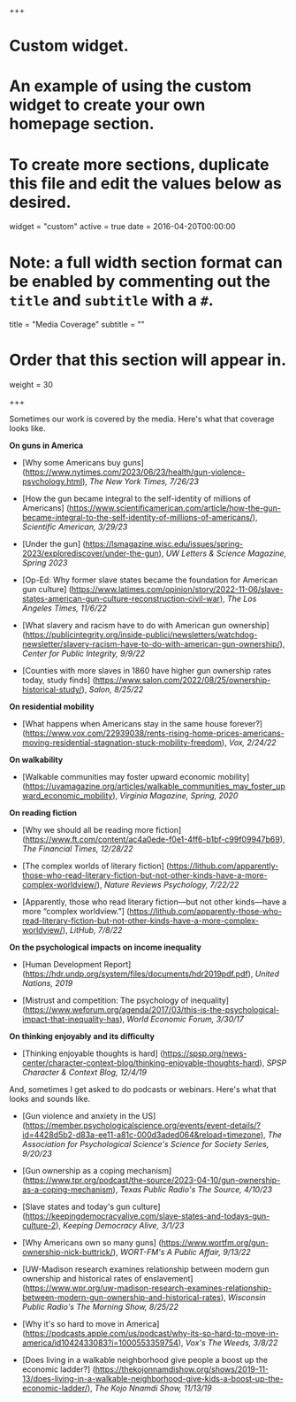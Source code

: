 +++
# Custom widget.
# An example of using the custom widget to create your own homepage section.
# To create more sections, duplicate this file and edit the values below as desired.
widget = "custom"
active = true
date = 2016-04-20T00:00:00

# Note: a full width section format can be enabled by commenting out the `title` and `subtitle` with a `#`.
title = "Media Coverage"
subtitle = ""

# Order that this section will appear in.
weight = 30

+++

Sometimes our work is covered by the media. Here's what that coverage looks like.

**On guns in America**

* [Why some Americans buy guns] (https://www.nytimes.com/2023/06/23/health/gun-violence-psychology.html), *The New York Times, 7/26/23*

* [How the gun became integral to the self-identity of millions of Americans] (https://www.scientificamerican.com/article/how-the-gun-became-integral-to-the-self-identity-of-millions-of-americans/), *Scientific American, 3/29/23*

* [Under the gun] (https://lsmagazine.wisc.edu/issues/spring-2023/explorediscover/under-the-gun), *UW Letters & Science Magazine, Spring 2023*

* [Op-Ed: Why former slave states became the foundation for American gun culture] (https://www.latimes.com/opinion/story/2022-11-06/slave-states-american-gun-culture-reconstruction-civil-war), *The Los Angeles Times, 11/6/22*

* [What slavery and racism have to do with American gun ownership] (https://publicintegrity.org/inside-publici/newsletters/watchdog-newsletter/slavery-racism-have-to-do-with-american-gun-ownership/), *Center for Public Integrity, 9/9/22*

* [Counties with more slaves in 1860 have higher gun ownership rates today, study finds] (https://www.salon.com/2022/08/25/ownership-historical-study/), *Salon, 8/25/22*

**On residential mobility**

* [What happens when Americans stay in the same house forever?] (https://www.vox.com/22939038/rents-rising-home-prices-americans-moving-residential-stagnation-stuck-mobility-freedom), *Vox, 2/24/22*

**On walkability**

* [Walkable communities may foster upward economic mobility] (https://uvamagazine.org/articles/walkable_communities_may_foster_upward_economic_mobility), *Virginia Magazine, Spring, 2020*

**On reading fiction**

* [Why we should all be reading more fiction] (https://www.ft.com/content/ac4a0ede-f0e1-4ff6-b1bf-c99f09947b69), *The Financial Times, 12/28/22*

* [The complex worlds of literary fiction] (https://lithub.com/apparently-those-who-read-literary-fiction-but-not-other-kinds-have-a-more-complex-worldview/), *Nature Reviews Psychology, 7/22/22*

* [Apparently, those who read literary fiction—but not other kinds—have a more “complex worldview.”] (https://lithub.com/apparently-those-who-read-literary-fiction-but-not-other-kinds-have-a-more-complex-worldview/), *LitHub, 7/8/22*

**On the psychological impacts on income inequality**

* [Human Development Report] (https://hdr.undp.org/system/files/documents/hdr2019pdf.pdf), *United Nations, 2019*

* [Mistrust and competition: The psychology of inequality] (https://www.weforum.org/agenda/2017/03/this-is-the-psychological-impact-that-inequality-has), *World Economic Forum, 3/30/17*


**On thinking enjoyably and its difficulty**

* [Thinking enjoyable thoughts is hard] (https://spsp.org/news-center/character-context-blog/thinking-enjoyable-thoughts-hard), *SPSP Character & Context Blog, 12/4/19*


And, sometimes I get asked to do podcasts or webinars. Here's what that looks and sounds like.

* [Gun violence and anxiety in the US] (https://member.psychologicalscience.org/events/event-details/?id=4428d5b2-d83a-ee11-a81c-000d3aded064&reload=timezone), *The Association for Psychological Science's Science for Society Series, 9/20/23*

* [Gun ownership as a coping mechanism] (https://www.tpr.org/podcast/the-source/2023-04-10/gun-ownership-as-a-coping-mechanism), *Texas Public Radio's The Source, 4/10/23*

* [Slave states and today's gun culture] (https://keepingdemocracyalive.com/slave-states-and-todays-gun-culture-2), *Keeping Democracy Alive, 3/1/23*

* [Why Americans own so many guns] (https://www.wortfm.org/gun-ownership-nick-buttrick/), *WORT-FM's A Public Affair, 9/13/22*

* [UW-Madison research examines relationship between modern gun ownership and historical rates of enslavement] (https://www.wpr.org/uw-madison-research-examines-relationship-between-modern-gun-ownership-and-historical-rates), *Wisconsin Public Radio's The Morning Show, 8/25/22*

* [Why it's so hard to move in America] (https://podcasts.apple.com/us/podcast/why-its-so-hard-to-move-in-america/id1042433083?i=1000553359754), *Vox's The Weeds, 3/8/22*

* [Does living in a walkable neighborhood give people a boost up the economic ladder?] (https://thekojonnamdishow.org/shows/2019-11-13/does-living-in-a-walkable-neighborhood-give-kids-a-boost-up-the-economic-ladder/), *The Kojo Nnamdi Show, 11/13/19*